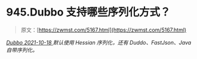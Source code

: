 <!--yml
category: 未分类
date: 0001-01-01 00:00:00
--->

# 945.Dubbo 支持哪些序列化方式？

> 原文：[https://zwmst.com/5167.html](https://zwmst.com/5167.html)

   [ *Dubbo* ](https://zwmst.com/dubbo)*[ <time datetime="2021-10-19T01:20:58+08:00"> 2021-10-18 </time> ](https://zwmst.com/5167.html)  默认使用 Hessian 序列化，还有 Duddo、FastJson、Java 自带序列化。*